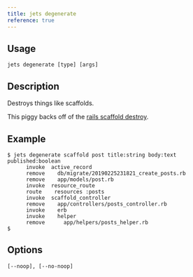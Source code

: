 ```yaml
---
title: jets degenerate
reference: true
---
```


## Usage

    jets degenerate [type] [args]

## Description

Destroys things like scaffolds.

This piggy backs off of the [rails scaffold destroy](https://guides.rubyonrails.org/command_line.html#rails-destroy).

## Example

    $ jets degenerate scaffold post title:string body:text published:boolean
          invoke  active_record
          remove    db/migrate/20190225231821_create_posts.rb
          remove    app/models/post.rb
          invoke  resource_route
          route    resources :posts
          invoke  scaffold_controller
          remove    app/controllers/posts_controller.rb
          invoke    erb
          invoke    helper
          remove      app/helpers/posts_helper.rb
    $

## Options

```
[--noop], [--no-noop]  
```

